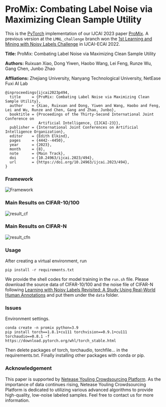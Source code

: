 # ProMix: Combating Label Noise via Maximizing Clean Sample Utility

This is the [PyTorch](http://pytorch.org/) implementation of our IJCAI 2023 paper [ProMix](https://arxiv.org/abs/2207.10276). A previous version at the `LMNL_challenge` branch won the [1st Learning and Mining with Noisy Labels Challenge](http://competition.noisylabels.com/) in IJCAI-ECAI 2022.

**Title:** ProMix: Combating Label Noise via Maximizing Clean Sample Utility

**Authors:** Ruixuan Xiao, Dong Yiwen, Haobo Wang, Lei Feng, Runze Wu, Gang Chen, Junbo Zhao

**Affliations:** Zhejiang University, Nanyang Technological University, NetEase Fuxi AI Lab

```
@inproceedings{ijcai2023p494,
  title     = {ProMix: Combating Label Noise via Maximizing Clean Sample Utility},
  author    = {Xiao, Ruixuan and Dong, Yiwen and Wang, Haobo and Feng, Lei and Wu, Runze and Chen, Gang and Zhao, Junbo},
  booktitle = {Proceedings of the Thirty-Second International Joint Conference on
               Artificial Intelligence, {IJCAI-23}},
  publisher = {International Joint Conferences on Artificial Intelligence Organization},
  editor    = {Edith Elkind},
  pages     = {4442--4450},
  year      = {2023},
  month     = {8},
  note      = {Main Track},
  doi       = {10.24963/ijcai.2023/494},
  url       = {https://doi.org/10.24963/ijcai.2023/494},
}

```

### Framework
![Framework](./resources/framework.png)



### Main Results on CIFAR-10/100

![result_cf](./resources/result_cf.png)



### Main Results on CIFAR-N

![result_cfn](./resources/result_cfn.png)



### Usage

After creating a virtual environment, run

```
pip install -r requirements.txt
```


We provide the shell codes for model training in the `run.sh` file. Please download the source data of CIFAR-10/100 and the noise file of CIFAR-N following [Learning with Noisy Labels Revisited: A Study Using Real-World Human Annotations](https://github.com/UCSC-REAL/cifar-10-100n) and put them under the `data` folder.


### Issues
Environment settings.
```
conda create -n promix python=3.9
pip install torch==1.8.1+cu111 torchvision==0.9.1+cu111 torchaudio==0.8.1 -f https://download.pytorch.org/whl/torch_stable.html
```

Then delete packages of torch, torchaudio, torchfile... in the requirements.txt.  Finally installing other packages with conda or pip.


###  Acknowledgement
This paper is supported by [Netease Youling Crowdsourcing Platform](https://fuxi.163.com). As the importance of data continues rising, Netease Youling Crowdsourcing Platform is dedicated to utilizing various advanced algorithms to provide high-quality, low-noise labeled samples. Feel free to contact us for more information.

